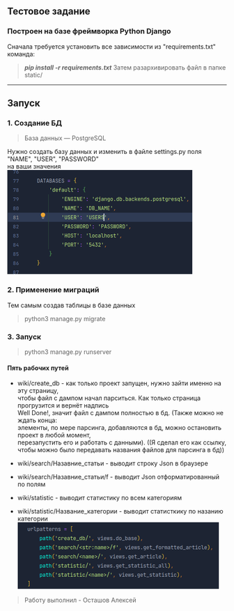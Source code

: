 ## Тестовое задание
### Построен на базе фреймворка Python Django 

 Сначала требуется установить все зависимости из "requirements.txt"  
команда:
 > **_pip install -r requirements.txt_**
 Затем разархивировать файл в папке static/
___

## Запуск

### 1. Создание БД 
> База данных — PostgreSQL  

Нужно создать базу данных и изменить в файле settings.py поля "NAME", "USER", "PASSWORD"   
на ваши значения  
![img.png](img.png)

### 2. Применение миграций
Тем самым создав таблицы в базе данных
> python3 manage.py migrate
### 3. Запуск
> python3 manage.py runserver
> 
#### Пять рабочих путей   
* wiki/create_db - как только проект запущен, нужно зайти именно на эту страницу,  
чтобы файл с дампом начал парситься. Как только страница прогрузится и вернёт надпись   
Well Done!, значит файл с дампом полностью в бд. (Также можно не ждать конца:   
элементы, по мере парсинга, добавляются в бд, можно остановить проект в любой момент,  
перезапустить его и работать с данными). ((Я сделал его как ссылку, чтобы можно было передавать названия файлов
для парсинга в бд))
  
* wiki/search/Назавние_статьи - выводит строку Json в браузере
* wiki/search/Назавние_статьи/f - выводит Json отформатированный по полям
* wiki/statistic - выводит статистику по всем категориям
* wiki/statistic/Название_категории - выводит статисткику по назанию категории
![img_1.png](img_1.png)

> Работу выполнил - Осташов Алексей
